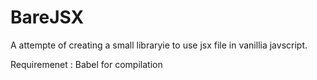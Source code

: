 # BareJSX
A attempte of creating a small libraryie to use jsx file in vanillia javscript.

Requiremenet : Babel for compilation
